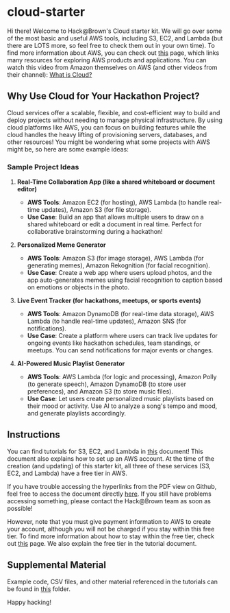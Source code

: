 # cloud-starter

Hi there! Welcome to Hack@Brown's Cloud starter kit. We will go over some of the most basic and useful AWS tools, including S3, EC2, and Lambda (but there are LOTS more, so feel free to check them out in your own time). To find more information about AWS, you can check out [this](https://aws.amazon.com/) page, which links many resources for exploring AWS products and applications. You can watch this video from Amazon themselves on AWS (and other videos from their channel): [What is Cloud?](https://www.youtube.com/watch?v=mxT233EdY5c&pp=ygUNd2hhdCBpcyBjbG91ZA%3D%3D)


## Why Use Cloud for Your Hackathon Project? 

Cloud services offer a scalable, flexible, and cost-efficient way to build and deploy projects without needing to manage physical infrastructure. By using cloud platforms like AWS, you can focus on building features while the cloud handles the heavy lifting of provisioning servers, databases, and other resources! You might be wondering what some projects with AWS might be, so here are some example ideas:

### Sample Project Ideas

1. **Real-Time Collaboration App (like a shared whiteboard or document editor)**
   - **AWS Tools**: Amazon EC2 (for hosting), AWS Lambda (to handle real-time updates), Amazon S3 (for file storage).
   - **Use Case**: Build an app that allows multiple users to draw on a shared whiteboard or edit a document in real time. Perfect for collaborative brainstorming during a hackathon!

2. **Personalized Meme Generator**
   - **AWS Tools**: Amazon S3 (for image storage), AWS Lambda (for generating memes), Amazon Rekognition (for facial recognition).
   - **Use Case**: Create a web app where users upload photos, and the app auto-generates memes using facial recognition to caption based on emotions or objects in the photo.

3. **Live Event Tracker (for hackathons, meetups, or sports events)**
   - **AWS Tools**: Amazon DynamoDB (for real-time data storage), AWS Lambda (to handle real-time updates), Amazon SNS (for notifications).
   - **Use Case**: Create a platform where users can track live updates for ongoing events like hackathon schedules, team standings, or meetups. You can send notifications for major events or changes.

4. **AI-Powered Music Playlist Generator**
   - **AWS Tools**: AWS Lambda (for logic and processing), Amazon Polly (to generate speech), Amazon DynamoDB (to store user preferences), and Amazon S3 (to store music files).
   - **Use Case**: Let users create personalized music playlists based on their mood or activity. Use AI to analyze a song's tempo and mood, and generate playlists accordingly.



## Instructions

You can find tutorials for S3, EC2, and Lambda in [this](https://github.com/hackatbrown/cloud-starter/blob/main/Cloud%20Starter%20Kit.pdf) document! This document also explains how to set up an AWS account. At the time of the creation (and updating) of this starter kit, all three of these services (S3, EC2, and Lambda) have a free tier in AWS.

If you have trouble accessing the hyperlinks from the PDF view on Github, feel free to access the document directly [here](https://docs.google.com/document/d/1D5nh4UM4ZO4Evcu1u-5-qHvzwnZj1HyIg2Jphf7U0lE/edit). If you still have problems accessing something, please contact the Hack@Brown team as soon as possible!

However, note that you must give payment information to AWS to create your account, although you will not be charged if you stay within this free tier. To find more information about how to stay within the free tier, check out [this](https://aws.amazon.com/free/?trk=fce796e8-4ceb-48e0-9767-89f7873fac3d&sc_channel=ps&ef_id=Cj0KCQjwhL6pBhDjARIsAGx8D5-XNwMDCC2vCXxcxJ-_AFJTKnxKGUmttKPANpmGSqo_oHjoNbqqCDwaAkYtEALw_wcB:G:s&s_kwcid=AL!4422!3!432339156150!e!!g!!aws!1644045032!68366401852&all-free-tier.sort-by=item.additionalFields.SortRank&all-free-tier.sort-order=asc&awsf.Free%20Tier%20Types=tier%23trial&awsf.Free%20Tier%20Categories=*all) page. We also explain the free tier in the tutorial document.

## Supplemental Material

Example code, CSV files, and other material referenced in the tutorials can be found in [this](https://github.com/hackatbrown/cloud-starter/tree/main/cloud-kit) folder.

Happy hacking!